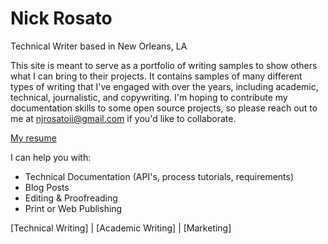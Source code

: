 # Nick Rosato
Technical Writer based in New Orleans, LA

This site is meant to serve as a portfolio of writing samples to show others what I can bring to their projects. It contains samples of many different types of writing that I've engaged with over the years, including academic, technical, journalistic, and copywriting. I'm hoping to contribute my documentation skills to some open source projects, so please reach out to me at njrosatoii@gmail.com if you'd like to collaborate.

[My resume](https://github.com/nicholasjrosato/nicholasjrosato.github.io/blob/6c3253a36c3851376718ef4c7633f899acaee23d/resume.md)

I can help you with:
+ Technical Documentation (API's, process tutorials, requirements)
+ Blog Posts
+ Editing & Proofreading
+ Print or Web Publishing

[Technical Writing] | [Academic Writing] | [Marketing]
